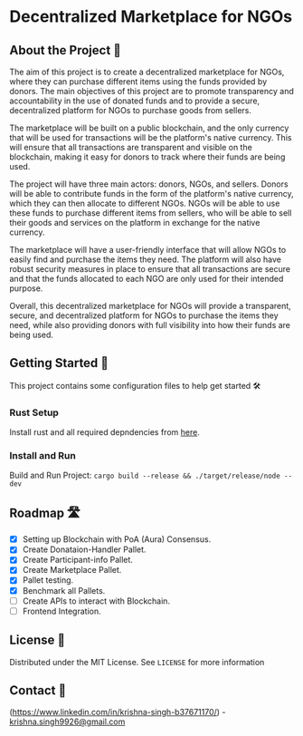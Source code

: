 
# Decentralized Marketplace for NGOs

## About the Project 🚀

The aim of this project is to create a decentralized marketplace for NGOs, where they can purchase different items using the funds provided by donors. The main objectives of this project are to promote transparency and accountability in the use of donated funds and to provide a secure, decentralized platform for NGOs to purchase goods from sellers.

The marketplace will be built on a public blockchain, and the only currency that will be used for transactions will be the platform's native currency. This will ensure that all transactions are transparent and visible on the blockchain, making it easy for donors to track where their funds are being used.

The project will have three main actors: donors, NGOs, and sellers. Donors will be able to contribute funds in the form of the platform's native currency, which they can then allocate to different NGOs. NGOs will be able to use these funds to purchase different items from sellers, who will be able to sell their goods and services on the platform in exchange for the native currency.

The marketplace will have a user-friendly interface that will allow NGOs to easily find and purchase the items they need. The platform will also have robust security measures in place to ensure that all transactions are secure and that the funds allocated to each NGO are only used for their intended purpose.

Overall, this decentralized marketplace for NGOs will provide a transparent, secure, and decentralized platform for NGOs to purchase the items they need, while also providing donors with full visibility into how their funds are being used.

## Getting Started 🌈
This project contains some configuration files to help get started 🛠️

### Rust Setup
Install rust and all required depndencies from [here](https://docs.substrate.io/install/).

### Install and Run
Build and Run Project:
`cargo build --release && ./target/release/node --dev`

## Roadmap 🛣
- [x] Setting up Blockchain with PoA (Aura) Consensus.
- [x] Create Donataion-Handler Pallet.
- [x] Create Participant-info Pallet.
- [x] Create Marketplace Pallet.
- [x] Pallet testing.
- [x] Benchmark all Pallets.
- [ ] Create APIs to interact with Blockchain.
- [ ] Frontend Integration.

## License 🪪

Distributed under the MIT License. See `LICENSE` for more information


## Contact 🙂

(https://www.linkedin.com/in/krishna-singh-b37671170/) - krishna.singh9926@gmail.com
